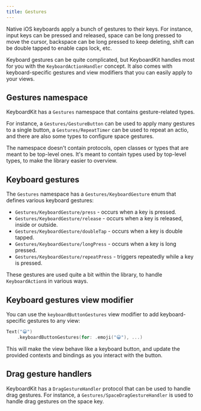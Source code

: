 ```yaml
---
title: Gestures
---
```


Native iOS keyboards apply a bunch of gestures to their keys. For instance, input keys can be pressed and released, space can be long pressed to move the cursor, backspace can be long pressed to keep deleting, shift can be double tapped to enable caps lock, etc.

Keyboard gestures can be quite complicated, but KeyboardKit handles most for you with the ``KeyboardActionHandler`` concept. It also comes with keyboard-specific gestures and view modifiers that you can easily apply to your views.



## Gestures namespace

KeyboardKit has a ``Gestures`` namespace that contains gesture-related types.

For instance, a ``Gestures/GestureButton`` can be used to apply many gestures to a single button, a ``Gestures/RepeatTimer`` can be used to repeat an actio, and there are also some types to configure space gestures.

The namespace doesn't contain protocols, open classes or types that are meant to be top-level ones. It's meant to contain types used by top-level types, to make the library easier to overview.



## Keyboard gestures

The ``Gestures`` namespace has a ``Gestures/KeyboardGesture`` enum that defines various keyboard gestures:

* ``Gestures/KeyboardGesture/press`` - occurs when a key is pressed.
* ``Gestures/KeyboardGesture/release`` - occurs when a key is released, inside or outside.
* ``Gestures/KeyboardGesture/doubleTap`` - occurs when a key is double tapped.
* ``Gestures/KeyboardGesture/longPress`` - occurs when a key is long pressed.
* ``Gestures/KeyboardGesture/repeatPress`` - triggers repeatedly while a key is pressed.

These gestures are used quite a bit within the library, to handle ``KeyboardAction``s in various ways.



## Keyboard gestures view modifier

You can use the `keyboardButtonGestures` view modifier to add keyboard-specific gestures to any view:

```swift
Text("😀")
    .keyboardButtonGestures(for: .emoji("😀"), ...)
```

This will make the view behave like a keyboard button, and update the provided contexts and bindings as you interact with the button.



## Drag gesture handlers

KeyboardKit has a ``DragGestureHandler`` protocol that can be used to handle drag gestures. For instance, a ``Gestures/SpaceDragGestureHandler`` is used to handle drag gestures on the space key.
